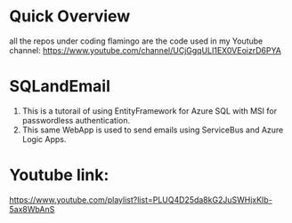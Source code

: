 # Quick Overview
all the repos under coding flamingo are the code used in my Youtube channel: https://www.youtube.com/channel/UCjGgqULI1EX0VEoizrD6PYA

# SQLandEmail
1. This is a tutorail of using EntityFramework for Azure SQL with MSI for passwordless authentication. 
2. This same WebApp is used to send emails using ServiceBus and Azure Logic Apps.

# Youtube link: 
https://www.youtube.com/playlist?list=PLUQ4D25da8kG2JuSWHjxKIb-5ax8WbAnS
